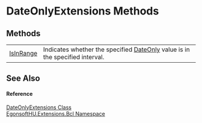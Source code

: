 # DateOnlyExtensions Methods




## Methods
<table>
<tr>
<td><a href="M_EgonsoftHU_Extensions_Bcl_DateOnlyExtensions_IsInRange.md">IsInRange</a></td>
<td>Indicates whether the specified <a href="https://learn.microsoft.com/dotnet/api/system.dateonly" target="_blank" rel="noopener noreferrer">DateOnly</a> value is in the specified interval.</td></tr>
</table>

## See Also


#### Reference
<a href="T_EgonsoftHU_Extensions_Bcl_DateOnlyExtensions.md">DateOnlyExtensions Class</a>  
<a href="N_EgonsoftHU_Extensions_Bcl.md">EgonsoftHU.Extensions.Bcl Namespace</a>  
